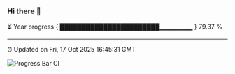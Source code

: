 ### Hi there 👋

⏳ Year progress { ███████████████████████▁▁▁▁▁▁▁ } 79.37 %

---

⏰ Updated on Fri, 17 Oct 2025 16:45:31 GMT

![Progress Bar CI](https://github.com/IshwaranRudhara/GIT-ACTION/workflows/Progress%20Bar%20CI/badge.svg)
